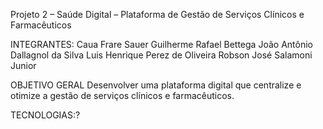 Projeto 2 – Saúde Digital – Plataforma de Gestão de Serviços Clínicos e Farmacêuticos

INTEGRANTES:
Caua Frare Sauer
Guilherme Rafael Bettega
João Antônio Dallagnol da Silva
Luis Henrique Perez de Oliveira
Robson José Salamoni Junior

OBJETIVO GERAL 
Desenvolver uma plataforma digital que centralize e otimize a gestão de serviços clínicos e farmacêuticos.

TECNOLOGIAS:? 
